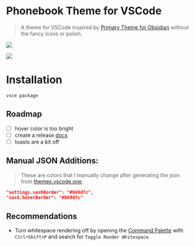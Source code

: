 # Phonebook Theme for VSCode

> A theme for VSCode inspired by [Primary Theme for Obsidian](https://github.com/ceciliamay/obsidianmd-theme-primary) without the fancy icons or polish.

![](https://vscode-themes.nyc3.cdn.digitaloceanspaces.com/profiles/f8egwJh7BkYm7oyptKjb70jFNB53/3FuLHTAt-default.jpeg)

![](https://vscode-themes.nyc3.cdn.digitaloceanspaces.com/profiles/f8egwJh7BkYm7oyptKjb70jFNB53/esE8uUrS-commandPalette.jpeg)

# Installation

```sh
vsce package
```

## Roadmap

- [ ] hover color is too bright
- [ ] create a release [docs](https://code.visualstudio.com/api/working-with-extensions/publishing-extension)
- [ ] toasts are a bit off

## Manual JSON Additions:

> These are colors that I manually change after generating the json from [themes.vscode.one](https://themes.vscode.one).

```json
"settings.sashBorder": "#b69d7c",
"sash.hoverBorder": "#b69d7c"
```

## Recommendations

- Turn whitespace rendering off by opening the [Command Palette](https://code.visualstudio.com/docs/getstarted/userinterface#_command-palette) with `Ctrl+Shift+P` and search for `Toggle Render Whitespace`.
